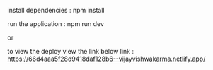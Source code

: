 install dependencies : npm install   


run the application : npm run dev  

or

to view the deploy view the link below
link :  https://66d4aaa5f28d9418daf128b6--vijayvishwakarma.netlify.app/
